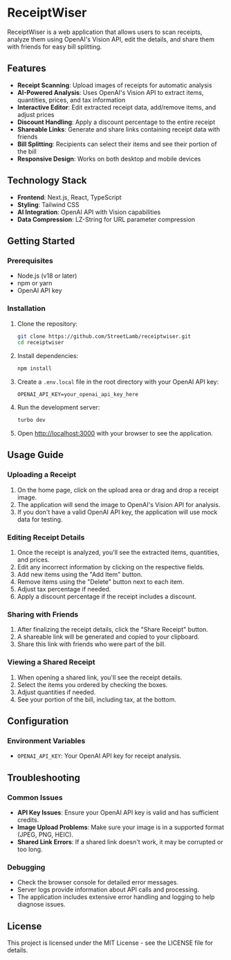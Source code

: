 # ReceiptWiser

ReceiptWiser is a web application that allows users to scan receipts, analyze them using OpenAI's Vision API, edit the details, and share them with friends for easy bill splitting.

## Features

- **Receipt Scanning**: Upload images of receipts for automatic analysis
- **AI-Powered Analysis**: Uses OpenAI's Vision API to extract items, quantities, prices, and tax information
- **Interactive Editor**: Edit extracted receipt data, add/remove items, and adjust prices
- **Discount Handling**: Apply a discount percentage to the entire receipt
- **Shareable Links**: Generate and share links containing receipt data with friends
- **Bill Splitting**: Recipients can select their items and see their portion of the bill
- **Responsive Design**: Works on both desktop and mobile devices

## Technology Stack

- **Frontend**: Next.js, React, TypeScript
- **Styling**: Tailwind CSS
- **AI Integration**: OpenAI API with Vision capabilities
- **Data Compression**: LZ-String for URL parameter compression

## Getting Started

### Prerequisites

- Node.js (v18 or later)
- npm or yarn
- OpenAI API key

### Installation

1. Clone the repository:
   ```bash
   git clone https://github.com/StreetLamb/receiptwiser.git
   cd receiptwiser
   ```

2. Install dependencies:
   ```bash
   npm install
   ```

3. Create a `.env.local` file in the root directory with your OpenAI API key:
   ```
   OPENAI_API_KEY=your_openai_api_key_here
   ```

4. Run the development server:
   ```bash
   turbo dev
   ```

5. Open [http://localhost:3000](http://localhost:3000) with your browser to see the application.

## Usage Guide

### Uploading a Receipt

1. On the home page, click on the upload area or drag and drop a receipt image.
2. The application will send the image to OpenAI's Vision API for analysis.
3. If you don't have a valid OpenAI API key, the application will use mock data for testing.

### Editing Receipt Details

1. Once the receipt is analyzed, you'll see the extracted items, quantities, and prices.
2. Edit any incorrect information by clicking on the respective fields.
3. Add new items using the "Add Item" button.
4. Remove items using the "Delete" button next to each item.
5. Adjust tax percentage if needed.
6. Apply a discount percentage if the receipt includes a discount.

### Sharing with Friends

1. After finalizing the receipt details, click the "Share Receipt" button.
2. A shareable link will be generated and copied to your clipboard.
3. Share this link with friends who were part of the bill.

### Viewing a Shared Receipt

1. When opening a shared link, you'll see the receipt details.
2. Select the items you ordered by checking the boxes.
3. Adjust quantities if needed.
4. See your portion of the bill, including tax, at the bottom.

## Configuration

### Environment Variables

- `OPENAI_API_KEY`: Your OpenAI API key for receipt analysis.

## Troubleshooting

### Common Issues

- **API Key Issues**: Ensure your OpenAI API key is valid and has sufficient credits.
- **Image Upload Problems**: Make sure your image is in a supported format (JPEG, PNG, HEIC).
- **Shared Link Errors**: If a shared link doesn't work, it may be corrupted or too long.

### Debugging

- Check the browser console for detailed error messages.
- Server logs provide information about API calls and processing.
- The application includes extensive error handling and logging to help diagnose issues.

## License

This project is licensed under the MIT License - see the LICENSE file for details.
